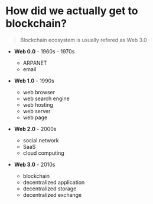 # How did we actually get to blockchain?

> Blockchain ecosystem is usually refered as Web 3.0

- **Web 0.0** - 1960s - 1970s
  - ARPANET
  - email
  

- **Web 1.0** - 1990s
  - web browser
  - web search engine
  - web hosting
  - web server
  - web page

- **Web 2.0** - 2000s
  - social network
  - SaaS
  - cloud computing

- **Web 3.0** - 2010s
  - blockchain
  - decentralized application
  - decentralized storage
  - decentralized exchange
